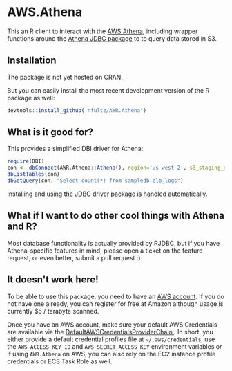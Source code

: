# AWS.Athena

This an R client to interact with the [AWS Athena](https://aws.amazon.com/athena), including wrapper functions 
around the [Athena JDBC package](http://docs.aws.amazon.com/athena/latest/ug/connect-with-jdbc.html) to 
to query data stored in S3.

## Installation

The package is not yet hosted on CRAN. 

But you can easily install the most recent development version of the R package as well:

```r
devtools::install_github('nfultz/AWR.Athena')
```

## What is it good for?

This provides a simplified DBI driver for Athena:

```r
require(DBI)
con <- dbConnect(AWR.Athena::Athena(), region='us-west-2', s3_staging_dir='s3://nfultz-athena-staging', schema_name='default')
dbListTables(con)
dbGetQuery(con, "Select count(*) from sampledb.elb_logs")
```

Installing and using the JDBC driver package is handled automatically. 

## What if I want to do other cool things with Athena and R?

Most database functionality is actually provided by RJDBC, but if you have Athena-specific
features in mind, please open a ticket on the feature request, or even better, submit a pull request :)

## It doesn't work here!

To be able to use this package, you need to have an [AWS account](https://aws.amazon.com/free). If you do not have one already, you can register for free at Amazon although usage is currently $5 / terabyte scanned.

Once you have an AWS account, make sure your default AWS Credentials are available via the [DefaultAWSCredentialsProviderChain ](http://docs.aws.amazon.com/sdk-for-java/v1/developer-guide/credentials.html). 
In short, you either provide a default credential profiles file at `~/.aws/credentials`, use the `AWS_ACCESS_KEY_ID` and `AWS_SECRET_ACCESS_KEY` environment variables or if using `AWR.Athena` on AWS, you can also rely on the EC2 instance profile credentials 
or ECS Task Role as well.

